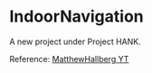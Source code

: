 # IndoorNavigation
A new project under Project HANK. 

Reference:
[MatthewHallberg YT](https://www.youtube.com/watch?v=VOMysKbDNxk)

